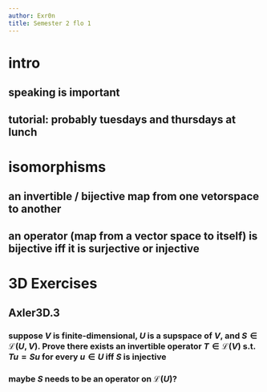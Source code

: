 ```yaml
---
author: Exr0n
title: Semester 2 flo 1
---
```


# intro

## speaking is important

## tutorial: probably tuesdays and thursdays at lunch

# isomorphisms

## an invertible / bijective map from one vetorspace to another

## an operator (map from a vector space to itself) is bijective iff it is surjective or injective

# 3D Exercises

## Axler3D.3

### suppose $V$ is finite-dimensional, $U$ is a supspace of $V$, and $S \in \mathcal L(U, V)$. Prove there exists an invertible operator $T \in \mathcal L(V)$ s.t. $Tu = Su$ for every $u \in U$ iff $S$ is injective

### maybe $S$ needs to be an operator on $\mathcal L(U)$?

